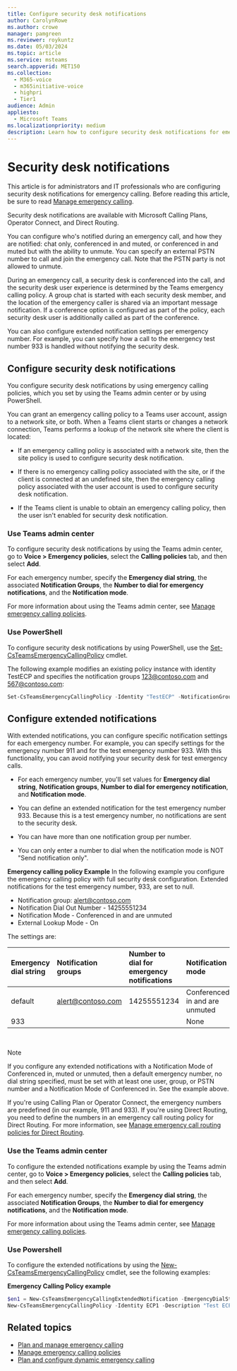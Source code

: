 ```yaml
---
title: Configure security desk notifications
author: CarolynRowe
ms.author: crowe
manager: pamgreen
ms.reviewer: roykuntz
ms.date: 05/03/2024
ms.topic: article
ms.service: msteams
search.appverid: MET150
ms.collection:
  - M365-voice
  - m365initiative-voice
  - highpri
  - Tier1
audience: Admin
appliesto:
  - Microsoft Teams
ms.localizationpriority: medium
description: Learn how to configure security desk notifications for emergency calling.
---
```


# Security desk notifications

This article is for administrators and IT professionals who are configuring security desk notifications for emergency calling. Before reading this article, be sure to read [Manage emergency calling](what-are-emergency-locations-addresses-and-call-routing.md).

Security desk notifications are available with Microsoft Calling Plans, Operator Connect, and Direct Routing.

You can configure who's notified during an emergency call, and how they are notified: chat only, conferenced in and muted, or conferenced in and muted but with the ability to unmute. You can specify an external PSTN number to call and join the emergency call. Note that the PSTN party is not allowed to unmute.

During an emergency call, a security desk is conferenced into the call, and the security desk user experience is determined by the Teams emergency calling policy. A group chat is started with each security desk member, and the location of the emergency caller is shared via an important message notification. If a conference option is configured as part of the policy, each security desk user is additionally called as part of the conference.

You can also configure extended notification settings per emergency number. For example, you can specify how a call to the emergency test number 933 is handled without notifying the security desk.

## Configure security desk notifications

You configure security desk notifications by using emergency calling policies, which you set by using the Teams admin center or by using PowerShell.

You can grant an emergency calling policy to a Teams user account, assign to a network site, or both. When a Teams client starts or changes a network connection, Teams performs a lookup of the network site where the client is located:

- If an emergency calling policy is associated with a network site, then the site policy is used to configure security desk notification.

- If there is no emergency calling policy associated with the site, or if the client is connected at an undefined site, then the emergency calling policy associated with the user account is used to configure security desk notification.

- If the Teams client is unable to obtain an emergency calling policy, then the user isn't enabled for security desk notification.


### Use Teams admin center

To configure security desk notifications by using the Teams admin center, go to **Voice > Emergency policies**, select the **Calling policies** tab, and then select **Add**.  

For each emergency number, specify the **Emergency dial string**, the associated **Notification Groups**, the **Number to dial for emergency notifications**, and the **Notification mode**.

For more information about using the Teams admin center, see [Manage emergency calling policies](manage-emergency-calling-policies.md).  

### Use PowerShell

To configure security desk notifications by using PowerShell, use the  [Set-CsTeamsEmergencyCallingPolicy](/powershell/module/teams/set-csteamsemergencycallingpolicy) cmdlet. 

The following example modifies an existing policy instance with identity TestECP and specifies the notification groups 123@contoso.com and 567@contoso.com:

``` PowerShell
Set-CsTeamsEmergencyCallingPolicy -Identity "TestECP" -NotificationGroup "123@contoso.com;567@contoso.com"
```

## Configure extended notifications

With extended notifications, you can configure specific notification settings for each emergency number. For example, you can specify settings for the emergency number 911 and for the test emergency number 933. With this functionality, you can avoid notifying your security desk for test emergency calls.  

- For each emergency number, you'll set values for **Emergency dial string**, **Notification groups**, **Number to dial for emergency notification**, and **Notification mode**.    

- You can define an extended notification for the test emergency number 933. Because this is a test emergency number, no notifications are sent to the security desk.  

- You can have more than one notification group per number.

- You can only enter a number to dial when the notification mode is NOT "Send notification only". 

**Emergency calling policy Example** In the following example you configure the emergency calling policy with full security desk configuration. Extended notifications for the test emergency number, 933, are set to null.  


- Notification group: alert@contoso.com
- Notification Dial Out Number - 14255551234
- Notification Mode - Conferenced in and are unmuted
- External Lookup Mode - On

The settings are: 

| Emergency dial string | Notification groups | Number to dial for emergency notifications | Notification mode |
| :------------| :-------| :-------| :-------|
| default | alert@contoso.com | 14255551234 | Conferenced in and are unmuted |
| 933 |   |  | None |

<br>


> [!NOTE] 
> If you configure any extended notifications with a Notification Mode of Conferenced in, muted or unmuted, then a default emergency number, no dial string specified, must be set with at least one user, group, or PSTN number and a Notification Mode of Conferenced in. See the example above. 
> 
> If you're using Calling Plan or Operator Connect, the emergency numbers are predefined (in our example, 911 and 933). If you're using Direct Routing, you need to define the numbers in an emergency call routing policy for Direct Routing. For more information, see [Manage emergency call routing policies for Direct Routing](manage-emergency-call-routing-policies.md).


### Use the Teams admin center

To configure the extended notifications example by using the Teams admin center, go to **Voice > Emergency policies**, select the **Calling policies** tab, and then select **Add**.  

For each emergency number, specify the **Emergency dial string**, the associated **Notification Groups**, the **Number to dial for emergency notifications**, and the **Notification mode**.

For more information about using the Teams admin center, see [Manage emergency calling policies](manage-emergency-calling-policies.md).  


### Use Powershell

To configure the extended notifications
by using the [New-CsTeamsEmergencyCallingPolicy](/powershell/module/teams/new-csteamsemergencycallingpolicy) cmdlet, see the following examples:

**Emergency Calling Policy example**

```powershell
$en1 = New-CsTeamsEmergencyCallingExtendedNotification -EmergencyDialString "933"
New-CsTeamsEmergencyCallingPolicy -Identity ECP1 -Description "Test ECP1" -NotificationGroup "alert@contoso.com" -NotificationDialOutNumber "+14255551234" -NotificationMode ConferenceUnMuted -ExternalLocationLookupMode Enabled -ExtendedNotifications @{add=$en1}
```


## Related topics

- [Plan and manage emergency calling](what-are-emergency-locations-addresses-and-call-routing.md)
- [Manage emergency calling policies](manage-emergency-calling-policies.md)
- [Plan and configure dynamic emergency calling](configure-dynamic-emergency-calling.md)

